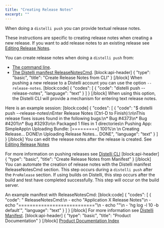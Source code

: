 ```yaml
---
title: "Creating Release Notes"
excerpt: ""
---
```

When doing a `distelli push` you can provide textual release notes. 

These instructions are specific to creating release notes when creating a new release. If you want to add release notes to an existing release see [Editing Release Notes](doc:editing-release-notes).

You can create release notes when doing a `distelli push` from:
* [The command line](#create-release-notes-from-cli).
* [The Distelli manifest ReleaseNotesCmd](#create-release-notes-from-manifest).
[block:api-header]
{
  "type": "basic",
  "title": "Create Release Notes from CLI"
}
[/block]
When pushing a new release to a Distelli account you can use the option `--release-notes`.
[block:code]
{
  "codes": [
    {
      "code": "distelli push --release-notes",
      "language": "text"
    }
  ]
}
[/block]
When using this option, the Distelli CLI will provide a mechanism for entering text release notes.

Here is an example session:
[block:code]
{
  "codes": [
    {
      "code": "$ distelli push --release-notes\nEnter Release Notes (Ctrl-D to Finish):\n\nThis release fixes issues found in the following bugs:\n* Bug #4373\n* Bug #4201\n* Bug #3293\n\n    Packaged 1 files in 1 directories\n    Pushing App: SimpleApp\n    Uploading Bundle: [=========] 100%\n    \n    Creating Release... DONE\n    Uploading Release Notes... DONE",
      "language": "text"
    }
  ]
}
[/block]
You can edit the release notes after the release is created. See [Editing Release Notes](doc:editing-release-notes)

For more information on pushing releases see [Distelli CLI](doc:distelli-cli#push) 
[block:api-header]
{
  "type": "basic",
  "title": "Create Release Notes from Manifest"
}
[/block]
You can automate the creation of release notes with the Distelli manifest ReleaseNotesCmd section. This step occurs during a `distelli push` after the `PreRelease` section. If using builds on Distelli, this step occurs after the build and test have completed successfully. This step will occur on the build server.

An example manifest with ReleaseNotesCmd:
[block:code]
{
  "codes": [
    {
      "code": "  ReleaseNotesCmd:\n    - echo \"Application X Release Notes\"\n    - echo \"===========================\"\n    - echo \"\"\n    - 'hg log -l 10 -b default'",
      "language": "text"
    }
  ]
}
[/block]
For more information see [Distelli Manifest](doc:distelli-manifest#releasenotescmd).
[block:api-header]
{
  "type": "basic",
  "title": "Product Documentation"
}
[/block]
[Product Documentation Index](doc:product-documentation-index)